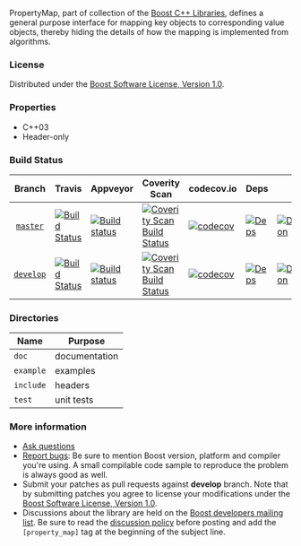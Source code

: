 PropertyMap, part of collection of the [Boost C++ Libraries](http://github.com/boostorg), 
defines a general purpose interface for mapping key objects to corresponding value objects, thereby hiding the details of how the mapping is implemented from algorithms.

### License

Distributed under the [Boost Software License, Version 1.0](http://www.boost.org/LICENSE_1_0.txt).

### Properties

* C++03
* Header-only

### Build Status

Branch          | Travis | Appveyor | Coverity Scan | codecov.io | Deps | Docs | Tests |
:-------------: | ------ | -------- | ------------- | ---------- | ---- | ---- | ----- |
[`master`](https://github.com/boostorg/property_map/tree/master) | [![Build Status](https://travis-ci.org/boostorg/property_map.svg?branch=master)](https://travis-ci.org/boostorg/property_map) | [![Build status](https://ci.appveyor.com/api/projects/status/jo7n29t5w499dodk/branch/master?svg=true)](https://ci.appveyor.com/project/jeking3/property-map-06329/branch/master) | [![Coverity Scan Build Status](https://scan.coverity.com/projects/15841/badge.svg)](https://scan.coverity.com/projects/boostorg-property_map) | [![codecov](https://codecov.io/gh/boostorg/property_map/branch/master/graph/badge.svg)](https://codecov.io/gh/boostorg/property_map/branch/master)| [![Deps](https://img.shields.io/badge/deps-master-brightgreen.svg)](https://pdimov.github.io/boostdep-report/master/property_map.html) | [![Documentation](https://img.shields.io/badge/docs-master-brightgreen.svg)](http://www.boost.org/doc/libs/master/doc/html/property_map.html) | [![Enter the Matrix](https://img.shields.io/badge/matrix-master-brightgreen.svg)](http://www.boost.org/development/tests/master/developer/property_map.html)
[`develop`](https://github.com/boostorg/property_map/tree/develop) | [![Build Status](https://travis-ci.org/boostorg/property_map.svg?branch=develop)](https://travis-ci.org/boostorg/property_map) | [![Build status](https://ci.appveyor.com/api/projects/status/jo7n29t5w499dodk/branch/develop?svg=true)](https://ci.appveyor.com/project/jeking3/property-map-06329/branch/develop) | [![Coverity Scan Build Status](https://scan.coverity.com/projects/15841/badge.svg)](https://scan.coverity.com/projects/boostorg-property_map) | [![codecov](https://codecov.io/gh/boostorg/property_map/branch/develop/graph/badge.svg)](https://codecov.io/gh/boostorg/property_map/branch/develop) | [![Deps](https://img.shields.io/badge/deps-develop-brightgreen.svg)](https://pdimov.github.io/boostdep-report/develop/property_map.html) | [![Documentation](https://img.shields.io/badge/docs-develop-brightgreen.svg)](http://www.boost.org/doc/libs/develop/doc/html/property_map.html) | [![Enter the Matrix](https://img.shields.io/badge/matrix-develop-brightgreen.svg)](http://www.boost.org/development/tests/develop/developer/property_map.html)

### Directories

| Name        | Purpose                        |
| ----------- | ------------------------------ |
| `doc`       | documentation                  |
| `example`   | examples                       |
| `include`   | headers                        |
| `test`      | unit tests                     |

### More information

* [Ask questions](http://stackoverflow.com/questions/ask?tags=c%2B%2B,boost,boost-property_map)
* [Report bugs](https://github.com/boostorg/property_map/issues): Be sure to mention Boost version, platform and compiler you're using. A small compilable code sample to reproduce the problem is always good as well.
* Submit your patches as pull requests against **develop** branch. Note that by submitting patches you agree to license your modifications under the [Boost Software License, Version 1.0](http://www.boost.org/LICENSE_1_0.txt).
* Discussions about the library are held on the [Boost developers mailing list](http://www.boost.org/community/groups.html#main). Be sure to read the [discussion policy](http://www.boost.org/community/policy.html) before posting and add the `[property_map]` tag at the beginning of the subject line.

